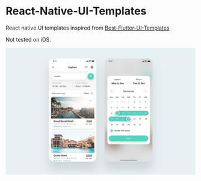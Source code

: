 # React-Native-UI-Templates

React native UI templates inspired from [Best-Flutter-UI-Templates](https://github.com/mitesh77/Best-Flutter-UI-Templates)

Not tested on iOS.

![Image](react_native_UI_Templates/res/hotel/hotel_booking.png)
